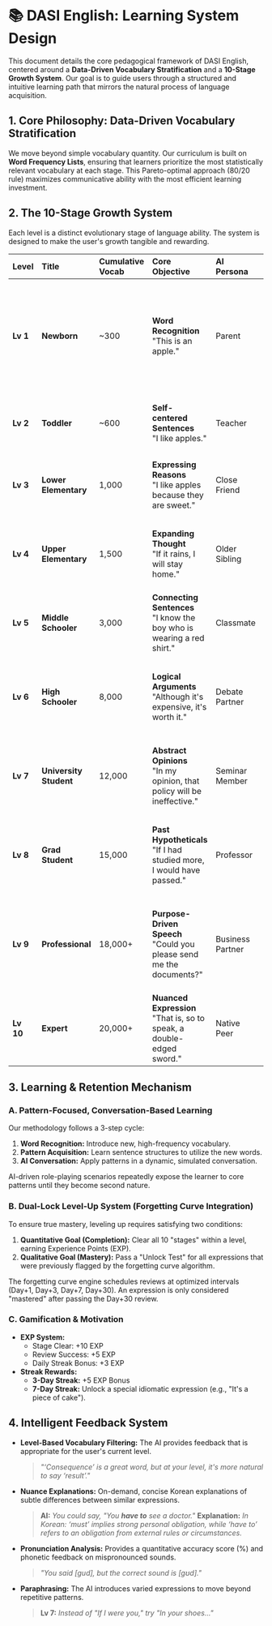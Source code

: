# 📚 DASI English: Learning System Design

This document details the core pedagogical framework of DASI English, centered around a **Data-Driven Vocabulary Stratification** and a **10-Stage Growth System**. Our goal is to guide users through a structured and intuitive learning path that mirrors the natural process of language acquisition.

## 1. Core Philosophy: Data-Driven Vocabulary Stratification

We move beyond simple vocabulary quantity. Our curriculum is built on **Word Frequency Lists**, ensuring that learners prioritize the most statistically relevant vocabulary at each stage. This Pareto-optimal approach (80/20 rule) maximizes communicative ability with the most efficient learning investment.

## 2. The 10-Stage Growth System

Each level is a distinct evolutionary stage of language ability. The system is designed to make the user's growth tangible and rewarding.

| Level | Title | Cumulative Vocab | Core Objective | AI Persona | AI Dialogue Style | Key Grammar/Patterns |
| :--- | :--- | :--- | :--- | :--- | :--- | :--- |
| **Lv 1** | **Newborn** | ~300 | **Word Recognition**<br>"This is an apple." | Parent | Asks single-word questions and expands the user's one-word answers into full sentences. "Apple." → "Yes, this is an apple." | Nouns, `be`-verbs (present) |
| **Lv 2** | **Toddler** | ~600 | **Self-centered Sentences**<br>"I like apples." | Teacher | Asks simple `Subject + Verb` questions. "Do you like apples?" | Action verbs, pronouns |
| **Lv 3** | **Lower Elementary** | 1,000 | **Expressing Reasons**<br>"I like apples because they are sweet." | Close Friend | Introduces "Why?" to prompt simple reasoning. "Why do you like it?" | `because`, adjectives |
| **Lv 4** | **Upper Elementary** | 1,500 | **Expanding Thought**<br>"If it rains, I will stay home." | Older Sibling | Introduces hypotheticals (`If`) and comparisons (`more`, `-er`). "What if it rains?" | `if`, comparatives |
| **Lv 5** | **Middle Schooler** | 3,000 | **Connecting Sentences**<br>"I know the boy who is wearing a red shirt." | Classmate | Prompts descriptive sentences using relative pronouns (`who`, `which`, `that`). | Relative pronouns |
| **Lv 6** | **High Schooler** | 8,000 | **Logical Arguments**<br>"Although it's expensive, it's worth it." | Debate Partner | Presents topics requiring logical counters using conjunctions (`Although`, `but`, `however`). | Concessive conjunctions |
| **Lv 7** | **University Student** | 12,000 | **Abstract Opinions**<br>"In my opinion, that policy will be ineffective." | Seminar Member | Asks for opinions on abstract topics (society, culture) with supporting reasons. | Advanced modals, infinitives |
| **Lv 8** | **Grad Student** | 15,000 | **Past Hypotheticals**<br>"If I had studied more, I would have passed." | Professor | Prompts analysis of counter-factual past events using the past perfect subjunctive. | Subjunctive mood |
| **Lv 9** | **Professional** | 18,000+ | **Purpose-Driven Speech**<br>"Could you please send me the documents?" | Business Partner | Simulates work situations (meetings, negotiations) requiring formal and polite expressions. | Formal speech, indirect questions |
| **Lv 10** | **Expert** | 20,000+ | **Nuanced Expression**<br>"That is, so to speak, a double-edged sword." | Native Peer | Uses idioms, proverbs, and humor to test cultural and contextual understanding. | Idiomatic expressions |

## 3. Learning & Retention Mechanism

### A. Pattern-Focused, Conversation-Based Learning

Our methodology follows a 3-step cycle:
1.  **Word Recognition:** Introduce new, high-frequency vocabulary.
2.  **Pattern Acquisition:** Learn sentence structures to utilize the new words.
3.  **AI Conversation:** Apply patterns in a dynamic, simulated conversation.

AI-driven role-playing scenarios repeatedly expose the learner to core patterns until they become second nature.

### B. Dual-Lock Level-Up System (Forgetting Curve Integration)

To ensure true mastery, leveling up requires satisfying two conditions:

1.  **Quantitative Goal (Completion):** Clear all 10 "stages" within a level, earning Experience Points (EXP).
2.  **Qualitative Goal (Mastery):** Pass a "Unlock Test" for all expressions that were previously flagged by the forgetting curve algorithm.

The forgetting curve engine schedules reviews at optimized intervals (Day+1, Day+3, Day+7, Day+30). An expression is only considered "mastered" after passing the Day+30 review.

### C. Gamification & Motivation

*   **EXP System:**
    *   Stage Clear: +10 EXP
    *   Review Success: +5 EXP
    *   Daily Streak Bonus: +3 EXP
*   **Streak Rewards:**
    *   **3-Day Streak:** +5 EXP Bonus
    *   **7-Day Streak:** Unlock a special idiomatic expression (e.g., "It's a piece of cake").

## 4. Intelligent Feedback System

*   **Level-Based Vocabulary Filtering:** The AI provides feedback that is appropriate for the user's current level.
    > *"‘Consequence’ is a great word, but at your level, it's more natural to say ‘result’."*
*   **Nuance Explanations:** On-demand, concise Korean explanations of subtle differences between similar expressions.
    > **AI:** *You could say, "You **have to** see a doctor."*
    > **Explanation:** *In Korean: ‘must’ implies strong personal obligation, while ‘have to’ refers to an obligation from external rules or circumstances.*
*   **Pronunciation Analysis:** Provides a quantitative accuracy score (%) and phonetic feedback on mispronounced sounds.
    > *"You said [gud], but the correct sound is [gʊd]."*
*   **Paraphrasing:** The AI introduces varied expressions to move beyond repetitive patterns.
    > **Lv 7:** *Instead of "If I were you," try "In your shoes..."*
